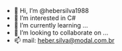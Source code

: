 - 👋 Hi, I’m @hebersilva1988
- 👀 I’m interested in C#
- 🌱 I’m currently learning ...
- 💞️ I’m looking to collaborate on ...
- 📫 mail: heber.silva@modal.com.br

<!---
hebersilva1988/hebersilva1988 is a ✨ special ✨ repository because its `README.md` (this file) appears on your GitHub profile.
You can click the Preview link to take a look at your changes.
--->
